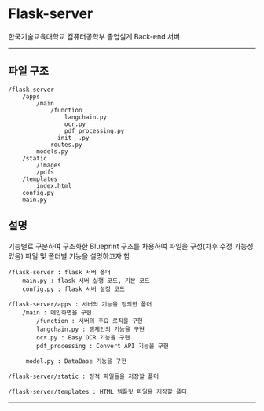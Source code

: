 # Flask-server
한국기술교육대학교 컴퓨터공학부 졸업설계 Back-end 서버

---
## 파일 구조
```
/flask-server
    /apps
        /main
            /function
                langchain.py
                ocr.py
                pdf_processing.py
            __init__.py
            routes.py
        models.py
    /static
        /images
        /pdfs
    /templates
        index.html
    config.py
    main.py
```

## 설명
기능별로 구분하여 구조화한 Blueprint 구조를 차용하여 파일을 구성(차후 수정 가능성 있음)
파일 및 폴더별 기능을 설명하고자 함
```
/flask-server : flask 서버 폴더
    main.py : flask 서버 실행 코드, 기본 코드
    config.py : flask 서버 설정 코드

/flask-server/apps : 서버의 기능을 정의한 폴더
    /main : 메인화면을 구현
        /function : 서버의 주요 로직을 구현
        langchain.py : 랭체인의 기능을 구현
        ocr.py : Easy OCR 기능을 구현
        pdf_processing : Convert API 기능을 구현

     model.py : DataBase 기능을 구현

/flask-server/static : 정적 파일들을 저장할 폴더

/flask-server/templates : HTML 템플릿 파일을 저장할 폴더
```

---